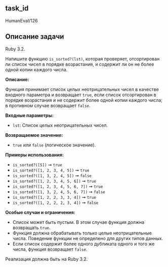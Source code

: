 ## task_id
HumanEval/126

## Описание задачи
Ruby 3.2.

Напишите функцию `is_sorted?(lst)`, которая проверяет, отсортирован ли список чисел в порядке возрастания, и содержит ли он не более одной копии каждого числа.

**Описание:**

Функция принимает список целых неотрицательных чисел в качестве входного параметра и возвращает `true`, если список отсортирован в порядке возрастания и не содержит более одной копии каждого числа; в противном случае возвращает `false`.

**Входные параметры:**

* `lst`: Список целых неотрицательных чисел.

**Возвращаемое значение:**

* `true` или `false` (логическое значение).

**Примеры использования:**

* `is_sorted?([5])` ➞ `true`
* `is_sorted?([1, 2, 3, 4, 5])` ➞ `true`
* `is_sorted?([1, 3, 2, 4, 5])` ➞ `false`
* `is_sorted?([1, 2, 3, 4, 5, 6])` ➞ `true`
* `is_sorted?([1, 2, 3, 4, 5, 6, 7])` ➞ `true`
* `is_sorted?([1, 3, 2, 4, 5, 6, 7])` ➞ `false`
* `is_sorted?([1, 2, 2, 3, 3, 4])` ➞ `true`
* `is_sorted?([1, 2, 2, 2, 3, 4])` ➞ `false`


**Особые случаи и ограничения:**

* Список может быть пустым. В этом случае функция должна возвращать `true`.
* Функция должна обрабатывать только целые неотрицательные числа.  Поведение функции не определено для других типов данных.
*  Если список содержит более одного дубликата одного и того же числа, функция возвращает `false`.

Реализация должна быть на Ruby 3.2.

